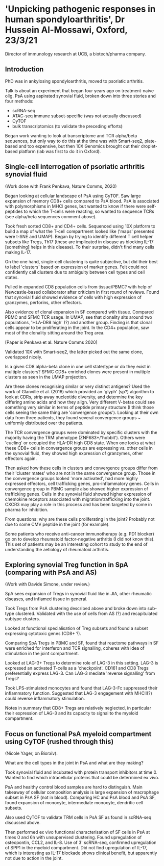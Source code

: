 # 'Unpicking pathogenic responses in human spondyloarthritis', Dr Hussein Al-Mossawi, Oxford, 23/3/21

Director of immunology research at UCB, a biotech/pharma company.
  
## Introduction 

PhD was in ankylosing spondyloarthritis, moved to psoriatic arthritis. 

Talk is about an experiment that began four years ago on treatment-naive olig. PsA using aspirated synovial fluid, broken down into three stories and four methods:

- scRNA-seq
- ATAC-seq immune subset-specific (was not actually discussed)
- CyTOF
- bulk transcriptomics (to validate the preceding efforts)

Began work wanting to look at transcriptome and TCR alpha/beta sequences, but only way to do this at the time was with Smart-seq2, plate-based and too expensive, but then 10X Genomics brought out their droplet-based platform (lab was first to do it in Oxford).
  
## Single-cell interrogation of psoriatic arthritis synovial fluid

(Work done with Frank Penkava, Nature Comms, 2020)

Began looking at cellular landscape of PsA using CyTOF. Saw large expansion of memory CD8+ cells compared to PsA blood. PsA is associated with polymorphisms in MHCI genes, but wanted to know if there were self-peptides to which the T-cells were reacting, so wanted to sequence TCRs (see alpha/beta sequences comment above).

Took fresh sorted CD8+ and CD4+ cells. Sequenced using 10X platform to build a map of what the T-cell compartment looked like ('maps' presented were t-SNE and UMAP). Began by trying to identify different T cell helper subsets like Tregs, Th17 (these are implicated in disease as blocking IL-17 [something] helps in this disease). To their surprise, didn't find many cells making IL-17.

On the one hand, single-cell clustering is quite subjective, but did their best to label 'clusters' based on expression of marker genes. Felt could not confidently call clusters due to ambiguity between cell types and cell states.

Pulled in expanded CD8 population cells from tissue/PBMC? with help of Newcastle-based collaborator after criticism in first round of reviews. Found that synovial fluid showed evidence of cells with high expression of granzymes, perforins, other effectors.

Also evidence of clonal expansion in SF compared with tissue. Compared PBMC and SFMC TCR usage. In UMAP, see that clonality sits around two populations, 'HLA-DR8 high' (?) and another group. Finding is that clonal cells appear to be proliferating in the joint. In the CD4+ population, saw most of the clonality sitting around the Treg area.

[Paper is Penkava et al. Nature Comms 2020]

Validated 10X with Smart-seq2, the latter picked out the same clone, overlapped nicely.

Is a given CD8 alpha-beta clone in one cell state/type or do they exist in multiple clusters? SFMC CD8+ enriched clones were present in multiple clusters as seen in the UMAP projection.

Are these clones recognising similar or very distinct antigens? Used the work of Glanville et al. (2018) which provided an 'glyph' (sp?) algorithm to look at CDRs, strip away nucleotide diversity, and determine the key differing amino acids and how they align. Very different V-betas could see something very similar in terms of peptide primary structure (I think those cells seeing the same thing are 'convergence groups'). Looking at their own data from three patients, they found several convergence groups ~ uniformly distributed over the patients.

The TCR convergence groups were dominated by specific clusters with the majority having the TRM phenotype (ZNF683+/'hobbit'). Others were 'cucling' or occupied the HLA-DR high CD8 state. When one looks at what these CD8+ cells in convergence groups are expressing vs. other cells in the synovial fluid, they showed high expression of granzymes, other effectors again.

Then asked how these cells in clusters and convergence groups differ from their 'cluster mates' who are not in the same convergence group. Those in the convergence groups looked 'more activated', had more highly expressed effectors, cell trafficking genes, pro-inflammatory genes. Cells in convergence group in PBMC sample also showed higher expression of trafficking genes. Cells in the synovial fluid showed higher expression of chemokine receptors associated with migration/trafficking into the joint. CXCR3 may play a role in this process and has been targeted by some in pharma for inhibition.

From questions: why are these cells proliferating in the joint? Probably not due to some CMV peptide in the joint (for example).

Some patients who receive anti-cancer immunotherapy (e.g. PD1 blocker) go on to develop rheumatoid factor-negative arthritis (I did not know this). This set of patients may be an interesting cohort to study to the end of understanding the aetiology of rheumatoid arthritis.
 
## Exploring synovial Treg function in SpA (comparing with PsA and AS)

(Work with Davide Simone, under review.)

SpA sees expansion of Tregs in synovial fluid like in JIA, other rheumatic diseases, and inflamed tissue in general.

Took Tregs from PsA clustering described above and broke down into sub-type clustered. Validated with the use of cells from AS (?) and recapitulated subtype clusters.

Looked at functional specialisation of Treg subsets and found a subset expressing cytotoxic genes (CD8+ ?).

Comparing SpA Tregs in PBMC and SF, found that reactome pathways in SF were enriched for interferon and TCR signalling, coheres with idea of stimulation in the joint compartment.

Looked at LAG-3+ Tregs to determine role of LAG-3 in this setting. LAG-3 is expressed an activated T-cells as a 'checkpoint'. CD161 and CD8 Tregs preferentially express LAG-3. Can LAG-3 mediate 'reverse signalling' from Tregs?

Took LPS-stimulated monocytes and found that LAG-3-Fc suppressed their inflammatory function. Suggested that LAG-3 engagement with MHCII(?) could reverse inflammatory stimulation.

Notes in summary that CD8+ Tregs are relatively neglected, in particular their expression of LAG-3 and its capacity to signal to the myeloid compartment.
   
## Focus on functional PsA myeloid compartment using CyTOF (rushed through this)

(Nicole Yager, on Biorxiv).

What are the cell types in the joint in PsA and what are they making?

Took synovial fluid and incubated with protein transport inhibitors at time 0. Wanted to find which intracellular proteins that could be determined ex vivo.

PsA and healthy control blood samples are hard to distinguish. Main takeaway of cellular composition analysis is large expansion of macrophage subset in PsA SF (not in blood). Comparing HC and PsA blood and PsA SF, found expansion of monocyte, intermediate monocyte, dendritic cell subsets.

Also used CyTOF to validate TRM cells in PsA SF as found in scRNA-seq discussed above.

Then performed ex vivo functional characterisation of SF cells in PsA at times 0 and 6h with unsupervised clustering. Found upregulation of osteopontin, CCL2, and IL-8. Use of 3' scRNA-seq, confirmed upregulation of SPP1 in the myeloid compartment. Did not find upregulation of IL-17, which is interesting as IL-17 blockade shows clinical benefit, but apparently not due to action in the joint.
